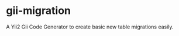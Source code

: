 gii-migration
=============

A Yii2 Gii Code Generator to create basic new table migrations easily.
